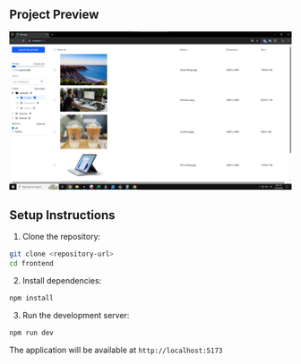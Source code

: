 ## Project Preview

![Project Preview](./result.png)

## Setup Instructions

1. Clone the repository:

```bash
git clone <repository-url>
cd frontend
```

2. Install dependencies:

```bash
npm install
```

3. Run the development server:

```bash
npm run dev
```

The application will be available at `http://localhost:5173`
